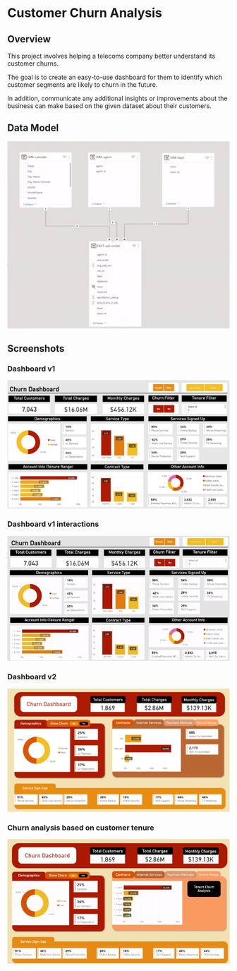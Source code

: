 # Customer Churn Analysis

## Overview
This project involves helping a telecoms company better understand its customer churns. 

The goal is to create an easy-to-use dashboard for them to identify which customer segments are likely to churn in the future. 

In addition, communicate any additional insights or improvements about the business can make based on the given dataset about their customers.

## Data Model
![Data Model](https://raw.githubusercontent.com/adamyangyang/call-center-trends-analysis/main/dashboard/call-center-data-model.gif)

## Screenshots

### Dashboard v1
<img width="800" alt="dashboard-v1" src="https://raw.githubusercontent.com/adamyangyang/customer-churn-analysis/main/dashboard/dashboard-v1.png">

### Dashboard v1 interactions
![Dashboard v1 Interactions](https://raw.githubusercontent.com/adamyangyang/customer-churn-analysis/main/dashboard/gifs/dashboard-v1.gif)

### Dashboard v2
<img width="800" alt="dashboard-v1" src="https://raw.githubusercontent.com/adamyangyang/customer-churn-analysis/main/dashboard/dashboard-v2.png">

### Churn analysis based on customer tenure
![Topic Selection](https://raw.githubusercontent.com/adamyangyang/customer-churn-analysis/main/dashboard/gifs/dashboard-v2-tenure-churn-feature.gif)
